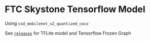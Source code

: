 # FTC Skystone Tensorflow Model

Using `ssd_mobilenet_v2_quantized_coco`

See [`releases`](https://github.com/ssysm/skystone-model/releases) for TFLite model and Tensorflow Frozen Graph
